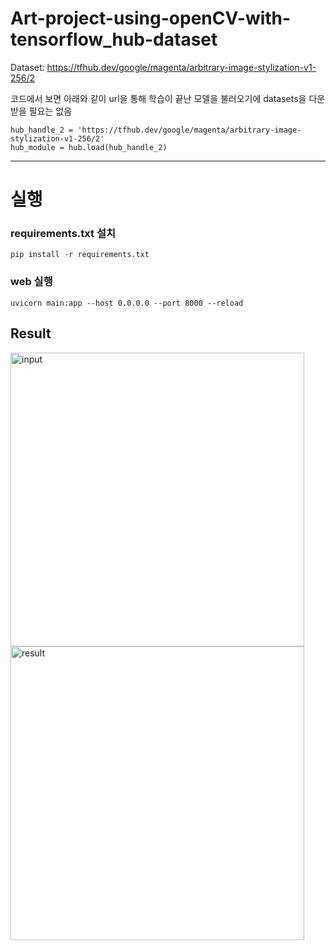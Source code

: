# Art-project-using-openCV-with-tensorflow_hub-dataset


Dataset: https://tfhub.dev/google/magenta/arbitrary-image-stylization-v1-256/2

코드에서 보면 아래와 같이 url을 통해 학습이 끝난 모델을 불러오기에 datasets을 다운받을 필요는 없음
```
hub_handle_2 = 'https://tfhub.dev/google/magenta/arbitrary-image-stylization-v1-256/2'
hub_module = hub.load(hub_handle_2)
```
-----
# 실행

### requirements.txt 설치
```
pip install -r requirements.txt
```
### web 실행
```
uvicorn main:app --host 0.0.0.0 --port 8000 --reload

```


## Result

<img width="470" alt="input" src="https://github.com/geon0430/Art-project-using-openCV-with-tensorflow_hub-dataset/assets/114966864/4737dd61-d9b1-484e-b79f-1ee145a20ad7">   <img width="470" alt="result" src="https://github.com/geon0430/Art-project-using-openCV-with-tensorflow_hub-dataset/assets/114966864/64bbd20a-eef9-4632-a0a9-c083818541d1">



